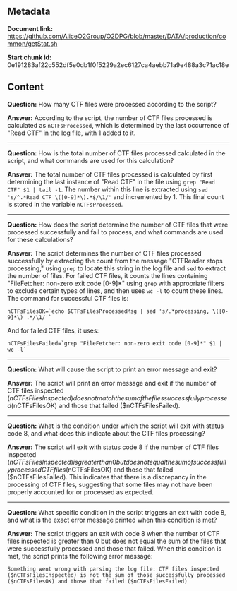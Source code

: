 ## Metadata

**Document link:** https://github.com/AliceO2Group/O2DPG/blob/master/DATA/production/common/getStat.sh

**Start chunk id:** 0e191283af22c552df5e0db1f0f5229a2ec6127ca4aebb71a9e488a3c71ac18e

## Content

**Question:** How many CTF files were processed according to the script?

**Answer:** According to the script, the number of CTF files processed is calculated as `nCTFsProcessed`, which is determined by the last occurrence of "Read CTF" in the log file, with 1 added to it.

---

**Question:** How is the total number of CTF files processed calculated in the script, and what commands are used for this calculation?

**Answer:** The total number of CTF files processed is calculated by first determining the last instance of "Read CTF" in the file using `grep "Read CTF" $1 | tail -1`. The number within this line is extracted using `sed 's/^.*Read CTF \([0-9]*\).*$/\1/'` and incremented by 1. This final count is stored in the variable `nCTFsProcessed`.

---

**Question:** How does the script determine the number of CTF files that were processed successfully and fail to process, and what commands are used for these calculations?

**Answer:** The script determines the number of CTF files processed successfully by extracting the count from the message "CTFReader stops processing," using `grep` to locate this string in the log file and `sed` to extract the number of files. For failed CTF files, it counts the lines containing "FileFetcher: non-zero exit code [0-9]*" using `grep` with appropriate filters to exclude certain types of lines, and then uses `wc -l` to count these lines. The command for successful CTF files is:

```
nCTFsFilesOK=`echo $CTFsFilesProcessedMsg | sed 's/.*processing, \([0-9]*\) .*/\1/'`
```

And for failed CTF files, it uses:

```
nCTFsFilesFailed=`grep "FileFetcher: non-zero exit code [0-9]*" $1 | wc -l`
```

---

**Question:** What will cause the script to print an error message and exit?

**Answer:** The script will print an error message and exit if the number of CTF files inspected ($nCTFsFilesInspected) does not match the sum of the files successfully processed ($nCTFsFilesOK) and those that failed ($nCTFsFilesFailed).

---

**Question:** What is the condition under which the script will exit with status code 8, and what does this indicate about the CTF files processing?

**Answer:** The script will exit with status code 8 if the number of CTF files inspected ($nCTFsFilesInspected) is greater than 0 but does not equal the sum of successfully processed CTF files ($nCTFsFilesOK) and those that failed ($nCTFsFilesFailed). This indicates that there is a discrepancy in the processing of CTF files, suggesting that some files may not have been properly accounted for or processed as expected.

---

**Question:** What specific condition in the script triggers an exit with code 8, and what is the exact error message printed when this condition is met?

**Answer:** The script triggers an exit with code 8 when the number of CTF files inspected is greater than 0 but does not equal the sum of the files that were successfully processed and those that failed. When this condition is met, the script prints the following error message:

```
Something went wrong with parsing the log file: CTF files inspected ($nCTFsFilesInspected) is not the sum of those successfully processed ($nCTFsFilesOK) and those that failed ($nCTFsFilesFailed)
```